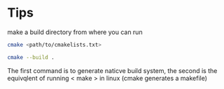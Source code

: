 # Tips

make a build directory from where you can run 

```bash
cmake <path/to/cmakelists.txt> 

cmake --build .
```

The first command is to generate naticve build system, the second is the equivqlent of running < make > in linux (cmake generates a makefile)


